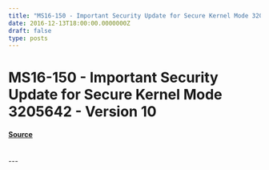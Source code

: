 ```yaml
---
title: "MS16-150 - Important Security Update for Secure Kernel Mode 3205642 - Version 10"
date: 2016-12-13T18:00:00.0000000Z
draft: false
type: posts
---
```

# MS16-150 - Important Security Update for Secure Kernel Mode 3205642 - Version 10









#### [Source](https://technet.microsoft.com/en-us/library/security/MS16-150)

<br/>
---
